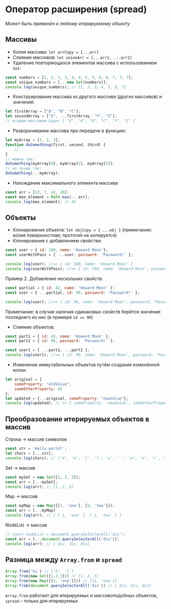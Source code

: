 # Оператор расширения (spread)
*Может быть применён к любому итерируемому объекту*
## Массивы
+ Копия массива: `let arrCopy = [...arr]`
+ Слияние массивов: `let unionArr = [...arr1, ...arr2]`
+ Удаление повторяющихся элементов массива с использованием `Set`:
```javascript
const numbers = [1, 2, 2, 3, 3, 4, 5, 5, 6, 6, 7, 7, 7];
const unique_numbers = [...new Set(numbers)];
console.log(unique_numbers); // [1, 2, 3, 4, 5, 6, 7]
```
+ Конструирование массива из другого массива (других массивов) и значений:
```javascript
let firstArray = ["A", "B", "C"];
let secondArray = ["X", ...firstArray, "Y", "Z"];
// вторым массивом будет [ "X", "A", "B", "C", "Y", "Z" ]
```
+ Разворачивание массива при передаче в функцию:
```javascript
let myArray = [1, 2, 3];
function doSomething(first, second, third) {
    // ...
}
// можно так:
doSomething(myArray[0], myArray[1], myArray[2]);
// но лучше так:
doSomething(...myArray);
```

+ Нахождение максимального элемента массива
```javascript
const arr = [13, 7, 42, 28];
const max_element = Math.max(...arr);
console.log(max_element); // 42
```

## Объекты
+ Клонирование объекта: `let objCopy = { ...obj }` (примечание: копия поверхностная; прототип не копируется)
+ Клонирование с добавлением свойства:
```javascript
const user = { id: 100, name: 'Howard Moon'};
const userWithPass = { ...user, password: 'Password!' };

console.log(user); //=> { id: 100, name: 'Howard Moon' }
console.log(userWithPass); //=> { id: 100, name: 'Howard Moon', password: 'Password!' }
```
Пример 2. Добавление нескольких свойств:
```javascript
const partial = { id: 42, name: 'Howard Moon' };
const user = { ...partial, id: 96, password: 'Password!' };

console.log(user); //=> { id: 96, name: 'Howard Moon', password: 'Password!' }
```
Примечание: в случае наличия одинаковых свойств берётся значение последнего из них (в примере `id == 96`)

+ Слияние объектов:
```javascript
const part1 = { id: 42, name: 'Howard Moon' };
const part2 = { id: 96, password: 'Password!' };

const user1 = { ...part1, ...part2 };
console.log(user1); //=> { id: 96, name: 'Howard Moon', password: 'Password!' }
```
+ Изменение иммутабельных объектов путём создания изменённой копии
```javascript
let original = {
    someProperty: "oldValue",
    someOtherProperty: 42
};
let updated = {...original, someProperty: "newValue"};
console.log(updated); // => { someProperty: 'newValue', someOtherProperty: 42 }
```
## Преобразование итерируемых объектов в массив
Строка → массив символов
```javascript
const str = 'Hello world!';
let chars = [...str];
console.log(chars); // ['H', 'e', 'l', 'l', 'o', ' ', 'w', 'o', 'r', 'l', 'd', '!']
```
Set → массив
```javascript
const mySet = new Set([1, 2, 3]);
const arr = [...mySet];
console.log(arr); // [1, 2, 3]
```
Map → массив
```javascript
const myMap = new Map([[1, 'one'], [2, 'two']]);
const arr = [...myMap]
console.log(arr); // [ [ 1, 'one' ], [ 2, 'two' ] ]
```
NodeList → массив
```javascript
// const nodeList = document.querySelectorAll('div');
const arr = [...document.querySelectorAll('div')];
console.log(arr); // [ div, div, div]
```
## Разница между `Array.from` и `spread`
```javascript
Array.from('hi') // ['h', 'i']
Array.from(new Set([1,2,3])) // [1, 2, 3]
Array.from(new Map([[1, 'one']])) // [[1, 'one']]
Array.from(document.querySelectorAll('div')) // [ div, div, div]
```
`Array.from` работает для итерируемых и массивоподобных объектов, `spread` – только для итерируемых